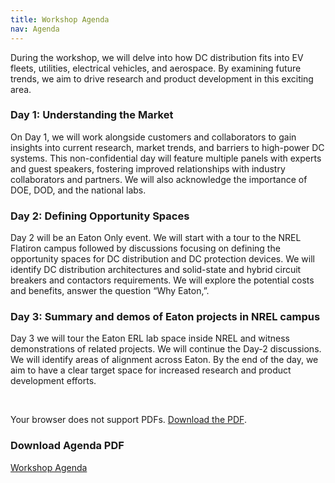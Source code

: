 ```yaml
---
title: Workshop Agenda
nav: Agenda
---
```


<!-- <object data="https://xiwang-eaton.github.io/DCworkshop.github.io/assets/agenda-eaton.pdf" type="application/pdf" width="100%" height="600px">
    <p>Your browser does not support PDFs. <a href="https://xiwang-eaton.github.io/DCworkshop.github.io/assets/agenda-eaton.pdf">Download the PDF</a>.</p>
</object> -->

During the workshop, we will delve into how DC distribution fits into EV fleets, utilities, electrical vehicles, and aerospace. By examining future trends, we aim to drive research and product development in this exciting area.

### Day 1: Understanding the Market

On Day 1, we will work alongside customers and collaborators to gain insights into current research, market trends, and barriers to high-power DC systems. This non-confidential day will feature multiple panels with experts and guest speakers, fostering improved relationships with industry collaborators and partners. We will also acknowledge the importance of DOE, DOD, and the national labs.

### Day 2: Defining Opportunity Spaces

Day 2 will be an Eaton Only event. We will start with a tour to the NREL Flatiron campus followed by discussions focusing on defining the opportunity spaces for DC distribution and DC protection devices. We will identify DC distribution architectures and solid-state and hybrid circuit breakers and contactors requirements. We will explore the potential costs and benefits, answer the question “Why Eaton,”. 

### Day 3: Summary and demos of Eaton projects in NREL campus

Day 3 we will tour the Eaton ERL lab space inside NREL and witness demonstrations of related projects. We will continue the Day-2 discussions. We will identify areas of alignment across Eaton. By the end of the day, we aim to have a clear target space for increased research and product development efforts.

<br>

<object data="https://xiwang-eaton.github.io/DCworkshop-eaton.github.io/assets/agenda-noneaton.pdf" type="application/pdf" width="100%" height="600px">
    <p>Your browser does not support PDFs. <a href="https://xiwang-eaton.github.io/DCworkshop-eaton.github.io/assets/agenda-noneaton.pdf">Download the PDF</a>.</p>
</object>

<!-- <object data="https://xiwang-eaton.github.io/DCworkshop.github.io/assets/day1panel.pdf" type="application/pdf" width="100%" height="600px">
    <p>Your browser does not support PDFs. <a href="https://xiwang-eaton.github.io/DCworkshop.github.io/assets/day1panel.pdf">Download the PDF</a>.</p>
</object> -->

<!-- Information and detailed descriptions for each specific panel can be found [here](https://xiwang-eaton.github.io/DCworkshop.github.io/assets/agenda-eaton.pdf).
<br> -->

### Download Agenda PDF
[Workshop Agenda](https://xiwang-eaton.github.io/DCworkshop-eaton.github.io/assets/agenda-noneaton.pdf)  

